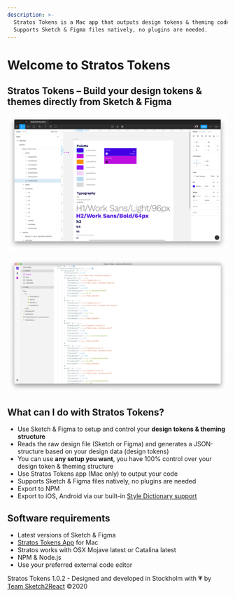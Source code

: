 ```yaml
---
description: >-
  Stratos Tokens is a Mac app that outputs design tokens & theming code.
  Supports Sketch & Figma files natively, no plugins are needed.
---
```


# Welcome to Stratos Tokens

## Stratos Tokens – Build your design tokens & themes directly from Sketch & Figma

![This is how our simple Material-UI demo file looks in Figma](.gitbook/assets/ska-rmklipp-2020-03-18-13.48.24.png)

![This is how the JSON structure looks in Stratos Tokens](.gitbook/assets/materialui-demo-stokens.png)

## What can I do with Stratos Tokens?

* Use Sketch & Figma to setup and control your **design tokens & theming structure**
* Reads the raw design file \(Sketch or Figma\) and generates a JSON-structure based on your design data \(design tokens\)
* You can use **any setup you want**, you have 100% control over your design token & theming structure
* Use Stratos Tokens app \(Mac only\) to output your code
* Supports Sketch & Figma files natively, no plugins are needed
* Export to NPM
* Export to iOS, Android via our built-in [Style Dictionary support](https://amzn.github.io/style-dictionary/#/)

## Software requirements

* Latest versions of Sketch & Figma
* [Stratos Tokens App](https://gumroad.com/l/stratosalphabeta) for Mac
* Stratos works with OSX Mojave latest or Catalina latest
* NPM & Node.js
* Use your preferred external code editor

Stratos Tokens 1.0.2 - Designed and developed in Stockholm with 💗 by [Team Sketch2React](https://sketch2react.io) ©2020

